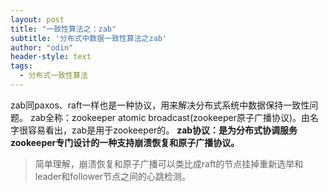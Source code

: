 ```yaml
---
layout: post
title: "一致性算法之：zab"
subtitle: '分布式中数据一致性算法之zab'
author: "odin"
header-style: text
tags:
  - 分布式一致性算法
---
```


zab同paxos、raft一样也是一种协议，用来解决分布式系统中数据保持一致性问题。
zab全称：zookeeper atomic broadcast(zookeeper原子广播协议)。由名字很容易看出，zab是用于zookeeper的。
**zab协议：是为分布式协调服务zookeeper专门设计的一种支持崩溃恢复和原子广播协议。**

>简单理解，崩溃恢复和原子广播可以类比成raft的节点挂掉重新选举和leader和follower节点之间的心跳检测。